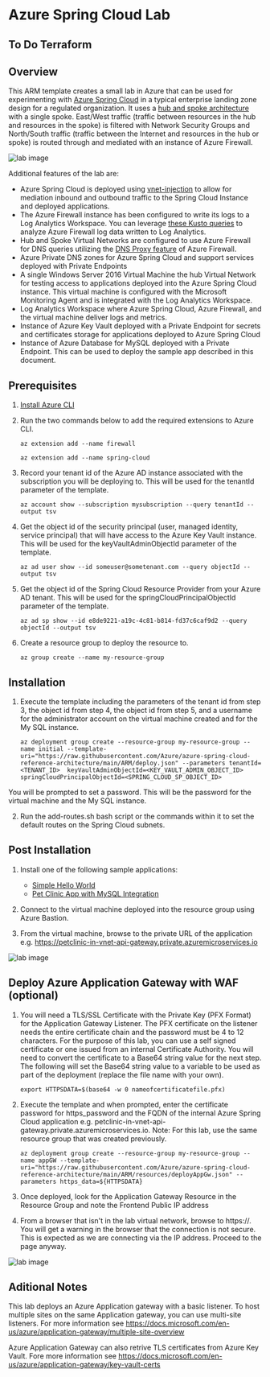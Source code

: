 # Azure Spring Cloud Lab

## To Do Terraform

## Overview
This ARM template creates a small lab in Azure that can be used for experimenting with [Azure Spring Cloud](https://docs.microsoft.com/en-us/azure/spring-cloud/spring-cloud-overview) in a typical enterprise landing zone design for a regulated organization. It uses a [hub and spoke architecture](https://docs.microsoft.com/en-us/azure/architecture/reference-architectures/hybrid-networking/hub-spoke) with a single spoke.  East/West traffic (traffic between resources in the hub and resources in the spoke) is filtered with Network Security Groups and North/South traffic (traffic between the Internet and resources in the hub or spoke) is routed through and mediated with an instance of Azure Firewall.  

![lab image](https://github.com/Azure/azure-spring-cloud-reference-architecture/blob/main/ARM/images/lab.jpeg)

Additional features of the lab are:

* Azure Spring Cloud is deployed using [vnet-injection](https://docs.microsoft.com/en-us/azure/spring-cloud/spring-cloud-tutorial-deploy-in-azure-virtual-network) to allow for mediation inbound and outbound traffic to the Spring Cloud Instance and deployed applications.
* The Azure Firewall instance has been configured to write its logs to a Log Analytics Workspace.  You can leverage [these Kusto queries](https://docs.microsoft.com/en-us/azure/firewall/log-analytics-samples) to analyze Azure Firewall log data written to Log Analytics.
* Hub and Spoke Virtual Networks are configured to use Azure Firewall for DNS queries utilizing the [DNS Proxy feature](https://docs.microsoft.com/en-us/azure/firewall/dns-settings#dns-proxy) of Azure Firewall. 
* Azure Private DNS zones for Azure Spring Cloud and support services deployed with Private Endpoints
* A single Windows Server 2016 Virtual Machine the hub Virtual Network for testing access to applications deployed into the Azure Spring Cloud instance.  This virtual machine is configured with the Microsoft Monitoring Agent and is integrated with the Log Analytics Workspace.
* Log Analytics Workspace where Azure Spring Cloud, Azure Firewall, and the virtual machine deliver logs and metrics.
* Instance of Azure Key Vault deployed with a Private Endpoint for secrets and certificates storage for applications deployed to Azure Spring Cloud
* Instance of Azure Database for MySQL deployed with a Private Endpoint.  This can be used to deploy the sample app described in this document.

## Prerequisites
1. [Install Azure CLI](https://docs.microsoft.com/en-us/cli/azure/install-azure-cli)

2. Run the two commands below to add the required extensions to Azure CLI.

    `az extension add --name firewall`

    `az extension add --name spring-cloud`
    
3. Record your tenant id of the Azure AD instance associated with the subscription you will be deploying to. This will be used for the tenantId parameter of the template.

    `az account show --subscription mysubscription --query tenantId --output tsv`

4. Get the object id of the security principal (user, managed identity, service principal) that will have access to the Azure Key Vault instance. This will be used for the keyVaultAdminObjectId parameter of the template.

    `az ad user show --id someuser@sometenant.com --query objectId --output tsv`

5. Get the object id of the Spring Cloud Resource Provider from your Azure AD tenant. This will be used for the springCloudPrincipalObjectId parameter of the template.

    `az ad sp show --id e8de9221-a19c-4c81-b814-fd37c6caf9d2 --query objectId --output tsv`

6. Create a resource group to deploy the resource to.

    `az group create --name my-resource-group`

## Installation
1. Execute the template including the parameters of the tenant id from step 3, the object id from step 4, the object id from step 5, and a username for the administrator account on the virtual machine created and for the My SQL instance.

    `az deployment group create --resource-group my-resource-group --name initial --template-uri="https://raw.githubusercontent.com/Azure/azure-spring-cloud-reference-architecture/main/ARM/deploy.json" --parameters tenantId=<TENANT_ID>  keyVaultAdminObjectId=<KEY_VAULT_ADMIN_OBJECT_ID> springCloudPrincipalObjectId=<SPRING_CLOUD_SP_OBJECT_ID>`

You will be prompted to set a password.  This will be the password for the virtual machine and the My SQL instance.

2. Run the add-routes.sh bash script or the commands within it to set the default routes on the Spring Cloud subnets.

## Post Installation
1. Install one of the following sample applications:
    * [Simple Hello World](https://docs.microsoft.com/en-us/azure/spring-cloud/spring-cloud-quickstart?tabs=Azure-CLI&pivots=programming-language-java)
    * [Pet Clinic App with MySQL Integration](https://github.com/azure-samples/spring-petclinic-microservices)

2. Connect to the virtual machine deployed into the resource group using Azure Bastion.

3. From the virtual machine, browse to the private URL of the application e.g. https://petclinic-in-vnet-api-gateway.private.azuremicroservices.io

![lab image](https://github.com/Azure/azure-spring-cloud-reference-architecture/blob/main/ARM/images/Petclinic-Internal.jpeg)

## Deploy Azure Application Gateway with WAF (optional)

1. You will need a TLS/SSL Certificate with the Private Key (PFX Format) for the Application Gateway Listener. The PFX certificate on the listener needs the entire certificate chain and the password must be 4 to 12 characters. For the purpose of this lab, you can use a self signed certificate or one issued from an internal Certificate Authority. You will need to convert the certificate to a Base64 string value for the next step. The following will set the Base64 string value to a variable to be used as part of the deployment (replace the file name with your own).

    `export HTTPSDATA=$(base64 -w 0 nameofcertificatefile.pfx)`

2. Execute the template and when prompted, enter the certificate password for https_password and the FQDN of the internal Azure Spring Cloud application e.g. petclinic-in-vnet-api-gateway.private.azuremicroservices.io. Note: For this lab, use the same resource group that was created previously.

    `az deployment group create --resource-group my-resource-group --name appGW --template-uri="https://raw.githubusercontent.com/Azure/azure-spring-cloud-reference-architecture/main/ARM/resources/deployAppGw.json" --parameters https_data=${HTTPSDATA}`

3. Once deployed, look for the Application Gateway Resource in the Resource Group and note the Frontend Public IP address

4. From a browser that isn't in the lab virtual network, browse to https://<publicIPofAppGW>. You will get a warning in the browser that the connection is not secure. This is expected as we are connecting via the IP address. Proceed to the page anyway.     

![lab image](https://github.com/Azure/azure-spring-cloud-reference-architecture/blob/main/ARM/images/Petclinic-External.jpeg)

## Aditional Notes

This lab deploys an Azure Application gateway with a basic listener. To host multiple sites on the same Application gateway, you can use multi-site listeners. For more information see https://docs.microsoft.com/en-us/azure/application-gateway/multiple-site-overview

Azure Application Gateway can also retrive TLS certificates from Azure Key Vault. Fore more information see https://docs.microsoft.com/en-us/azure/application-gateway/key-vault-certs 